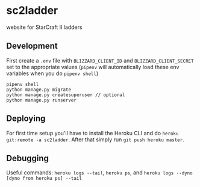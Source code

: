 # sc2ladder
website for StarCraft II ladders


## Development

First create a `.env` file with `BLIZZARD_CLIENT_ID` and `BLIZZARD_CLIENT_SECRET`
set to the appropriate values (`pipenv` will automatically load these env variables when you do `pipenv shell`)

```
pipenv shell
python manage.py migrate
python manage.py createsuperuser // optional
python manage.py runserver
```

## Deploying

For first time setup you'll have to install the Heroku CLI and do
`heroku git:remote -a sc2ladder`. After that simply run `git push heroku master`.


## Debugging

Useful commands: `heroku logs --tail`, `heroku ps`, and `heroku logs --dyno [dyno from heroku ps] --tail
`
